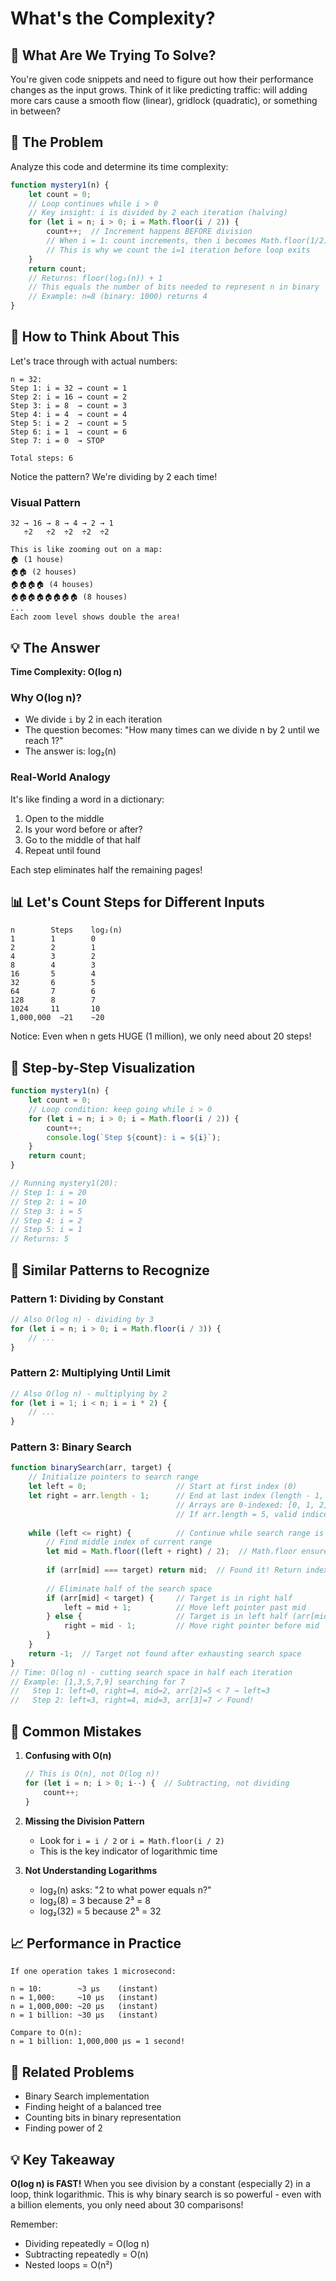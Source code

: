 # What's the Complexity?

## 🎯 What Are We Trying To Solve?

You're given code snippets and need to figure out how their performance changes as the input grows. Think of it like predicting traffic: will adding more cars cause a smooth flow (linear), gridlock (quadratic), or something in between?

## 📝 The Problem

Analyze this code and determine its time complexity:

```javascript
function mystery1(n) {
    let count = 0;
    // Loop continues while i > 0
    // Key insight: i is divided by 2 each iteration (halving)
    for (let i = n; i > 0; i = Math.floor(i / 2)) {
        count++;  // Increment happens BEFORE division
        // When i = 1: count increments, then i becomes Math.floor(1/2) = 0
        // This is why we count the i=1 iteration before loop exits
    }
    return count;
    // Returns: floor(log₂(n)) + 1
    // This equals the number of bits needed to represent n in binary
    // Example: n=8 (binary: 1000) returns 4
}
```

## 🧠 How to Think About This

Let's trace through with actual numbers:

```
n = 32:
Step 1: i = 32 → count = 1
Step 2: i = 16 → count = 2  
Step 3: i = 8  → count = 3
Step 4: i = 4  → count = 4
Step 5: i = 2  → count = 5
Step 6: i = 1  → count = 6
Step 7: i = 0  → STOP

Total steps: 6
```

Notice the pattern? We're dividing by 2 each time!

### Visual Pattern
```
32 → 16 → 8 → 4 → 2 → 1
   ÷2   ÷2  ÷2  ÷2  ÷2

This is like zooming out on a map:
🏠 (1 house)
🏠🏠 (2 houses) 
🏠🏠🏠🏠 (4 houses)
🏠🏠🏠🏠🏠🏠🏠🏠 (8 houses)
...
Each zoom level shows double the area!
```

## 💡 The Answer

**Time Complexity: O(log n)**

### Why O(log n)?
- We divide `i` by 2 in each iteration
- The question becomes: "How many times can we divide n by 2 until we reach 1?"
- The answer is: log₂(n)

### Real-World Analogy
It's like finding a word in a dictionary:
1. Open to the middle
2. Is your word before or after?
3. Go to the middle of that half
4. Repeat until found

Each step eliminates half the remaining pages!

## 📊 Let's Count Steps for Different Inputs

```
n        Steps    log₂(n)
1        1        0
2        2        1
4        3        2
8        4        3
16       5        4
32       6        5
64       7        6
128      8        7
1024     11       10
1,000,000  ~21    ~20
```

Notice: Even when n gets HUGE (1 million), we only need about 20 steps!

## 🎨 Step-by-Step Visualization

```javascript
function mystery1(n) {
    let count = 0;
    // Loop condition: keep going while i > 0
    for (let i = n; i > 0; i = Math.floor(i / 2)) {
        count++;
        console.log(`Step ${count}: i = ${i}`);
    }
    return count;
}

// Running mystery1(20):
// Step 1: i = 20
// Step 2: i = 10  
// Step 3: i = 5
// Step 4: i = 2
// Step 5: i = 1
// Returns: 5
```

## 🔄 Similar Patterns to Recognize

### Pattern 1: Dividing by Constant
```javascript
// Also O(log n) - dividing by 3
for (let i = n; i > 0; i = Math.floor(i / 3)) {
    // ...
}
```

### Pattern 2: Multiplying Until Limit
```javascript
// Also O(log n) - multiplying by 2
for (let i = 1; i < n; i = i * 2) {
    // ...
}
```

### Pattern 3: Binary Search
```javascript
function binarySearch(arr, target) {
    // Initialize pointers to search range
    let left = 0;                    // Start at first index (0)
    let right = arr.length - 1;      // End at last index (length - 1, not length!)
                                     // Arrays are 0-indexed: [0, 1, 2, ..., n-1]
                                     // If arr.length = 5, valid indices are 0-4
    
    while (left <= right) {          // Continue while search range is valid
        // Find middle index of current range
        let mid = Math.floor((left + right) / 2);  // Math.floor ensures integer
        
        if (arr[mid] === target) return mid;  // Found it! Return index
        
        // Eliminate half of the search space
        if (arr[mid] < target) {     // Target is in right half
            left = mid + 1;          // Move left pointer past mid
        } else {                     // Target is in left half (arr[mid] > target)
            right = mid - 1;         // Move right pointer before mid
        }
    }
    return -1;  // Target not found after exhausting search space
}
// Time: O(log n) - cutting search space in half each iteration
// Example: [1,3,5,7,9] searching for 7
//   Step 1: left=0, right=4, mid=2, arr[2]=5 < 7 → left=3
//   Step 2: left=3, right=4, mid=3, arr[3]=7 ✓ Found!
```

## 🚫 Common Mistakes

1. **Confusing with O(n)**
   ```javascript
   // This is O(n), not O(log n)!
   for (let i = n; i > 0; i--) {  // Subtracting, not dividing
       count++;
   }
   ```

2. **Missing the Division Pattern**
   - Look for `i = i / 2` or `i = Math.floor(i / 2)`
   - This is the key indicator of logarithmic time

3. **Not Understanding Logarithms**
   - log₂(n) asks: "2 to what power equals n?"
   - log₂(8) = 3 because 2³ = 8
   - log₂(32) = 5 because 2⁵ = 32

## 📈 Performance in Practice

```
If one operation takes 1 microsecond:

n = 10:        ~3 μs    (instant)
n = 1,000:     ~10 μs   (instant)  
n = 1,000,000: ~20 μs   (instant)
n = 1 billion: ~30 μs   (instant)

Compare to O(n):
n = 1 billion: 1,000,000 μs = 1 second!
```

## 🔗 Related Problems

- Binary Search implementation
- Finding height of a balanced tree
- Counting bits in binary representation
- Finding power of 2

## 💡 Key Takeaway

**O(log n) is FAST!** When you see division by a constant (especially 2) in a loop, think logarithmic. This is why binary search is so powerful - even with a billion elements, you only need about 30 comparisons!

Remember: 
- Dividing repeatedly = O(log n)
- Subtracting repeatedly = O(n)
- Nested loops = O(n²)
